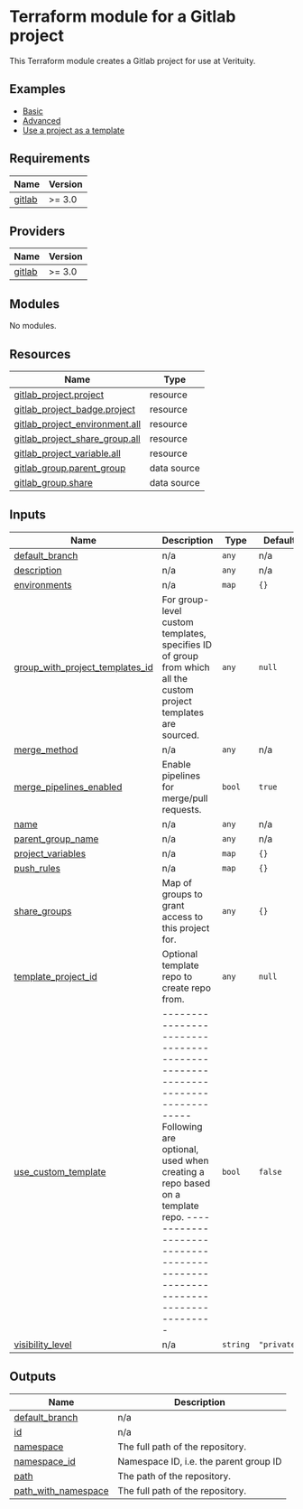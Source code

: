 # Terraform module for a Gitlab project
This Terraform module creates a Gitlab project for use at Verituity.

## Examples
* [Basic](docs/examples/basic.md)
* [Advanced](docs/examples/advanced.md)
* [Use a project as a template](docs/examples/from_template.md)

<!-- BEGIN_TF_DOCS -->
## Requirements

| Name | Version |
|------|---------|
| <a name="requirement_gitlab"></a> [gitlab](#requirement\_gitlab) | >= 3.0 |

## Providers

| Name | Version |
|------|---------|
| <a name="provider_gitlab"></a> [gitlab](#provider\_gitlab) | >= 3.0 |

## Modules

No modules.

## Resources

| Name | Type |
|------|------|
| [gitlab_project.project](https://registry.terraform.io/providers/gitlabhq/gitlab/latest/docs/resources/project) | resource |
| [gitlab_project_badge.project](https://registry.terraform.io/providers/gitlabhq/gitlab/latest/docs/resources/project_badge) | resource |
| [gitlab_project_environment.all](https://registry.terraform.io/providers/gitlabhq/gitlab/latest/docs/resources/project_environment) | resource |
| [gitlab_project_share_group.all](https://registry.terraform.io/providers/gitlabhq/gitlab/latest/docs/resources/project_share_group) | resource |
| [gitlab_project_variable.all](https://registry.terraform.io/providers/gitlabhq/gitlab/latest/docs/resources/project_variable) | resource |
| [gitlab_group.parent_group](https://registry.terraform.io/providers/gitlabhq/gitlab/latest/docs/data-sources/group) | data source |
| [gitlab_group.share](https://registry.terraform.io/providers/gitlabhq/gitlab/latest/docs/data-sources/group) | data source |

## Inputs

| Name | Description | Type | Default | Required |
|------|-------------|------|---------|:--------:|
| <a name="input_default_branch"></a> [default\_branch](#input\_default\_branch) | n/a | `any` | n/a | yes |
| <a name="input_description"></a> [description](#input\_description) | n/a | `any` | n/a | yes |
| <a name="input_environments"></a> [environments](#input\_environments) | n/a | `map` | `{}` | no |
| <a name="input_group_with_project_templates_id"></a> [group\_with\_project\_templates\_id](#input\_group\_with\_project\_templates\_id) | For group-level custom templates, specifies ID of group from which all the custom project templates are sourced. | `any` | `null` | no |
| <a name="input_merge_method"></a> [merge\_method](#input\_merge\_method) | n/a | `any` | n/a | yes |
| <a name="input_merge_pipelines_enabled"></a> [merge\_pipelines\_enabled](#input\_merge\_pipelines\_enabled) | Enable pipelines for merge/pull requests. | `bool` | `true` | no |
| <a name="input_name"></a> [name](#input\_name) | n/a | `any` | n/a | yes |
| <a name="input_parent_group_name"></a> [parent\_group\_name](#input\_parent\_group\_name) | n/a | `any` | n/a | yes |
| <a name="input_project_variables"></a> [project\_variables](#input\_project\_variables) | n/a | `map` | `{}` | no |
| <a name="input_push_rules"></a> [push\_rules](#input\_push\_rules) | n/a | `map` | `{}` | no |
| <a name="input_share_groups"></a> [share\_groups](#input\_share\_groups) | Map of groups to grant access to this project for. | `any` | `{}` | no |
| <a name="input_template_project_id"></a> [template\_project\_id](#input\_template\_project\_id) | Optional template repo to create repo from. | `any` | `null` | no |
| <a name="input_use_custom_template"></a> [use\_custom\_template](#input\_use\_custom\_template) | ----------------------------------------------------------------------------- Following are optional, used when creating a repo based on a template repo. ----------------------------------------------------------------------------- | `bool` | `false` | no |
| <a name="input_visibility_level"></a> [visibility\_level](#input\_visibility\_level) | n/a | `string` | `"private"` | no |

## Outputs

| Name | Description |
|------|-------------|
| <a name="output_default_branch"></a> [default\_branch](#output\_default\_branch) | n/a |
| <a name="output_id"></a> [id](#output\_id) | n/a |
| <a name="output_namespace"></a> [namespace](#output\_namespace) | The full path of the repository. |
| <a name="output_namespace_id"></a> [namespace\_id](#output\_namespace\_id) | Namespace ID, i.e. the parent group ID |
| <a name="output_path"></a> [path](#output\_path) | The path of the repository. |
| <a name="output_path_with_namespace"></a> [path\_with\_namespace](#output\_path\_with\_namespace) | The full path of the repository. |
<!-- END_TF_DOCS -->
